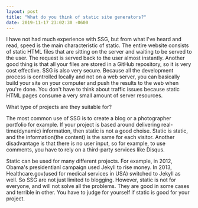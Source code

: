 ```yaml
---
layout: post
title: "What do you think of static site generators?"
date: 2019-11-17 23:02:30 -0600
---
```


I have not had much experience with SSG, but from what I've heard and read, speed is the main characteristic of static. The entire website consists of static HTML files that are sitting on the server and waiting to be served to the user. The request is served back to the user almost instantly. Another good thing is that all your files are stored in a GitHub repository, so it is very cost effective. SSG is also very secure. Because all the development process is controlled locally and not on a web server, you can basically build your site on your computer and push the results to the web when you're done. You don't have to think about traffic issues because static HTML pages consume a very small amount of server resources.


What type of projects are they suitable for?

The most common use of SSG is to create a blog or a photographer portfolio for example.
If your project is based around delivering real-time(dynamic) information, then static is not a good choise. Static is static, and the information(the content) is the same for each visitor.
Another disadvantage is that there is no user input, so for example, to use comments, you have to rely on a third-party services like Disqus.

Static can be used for many different projects. For example, in 2012, Obama's presidentianl campaign used Jekyll to rise money. In 2013, Healthcare.gov(used for medical services in USA) switched to Jekyll as well. So SSG are not just limited to blogging. However, static is not for everyone, and will not solve all the problems. They are good in some cases and terrible in other. You have to judge for yourself if static is good for your project.